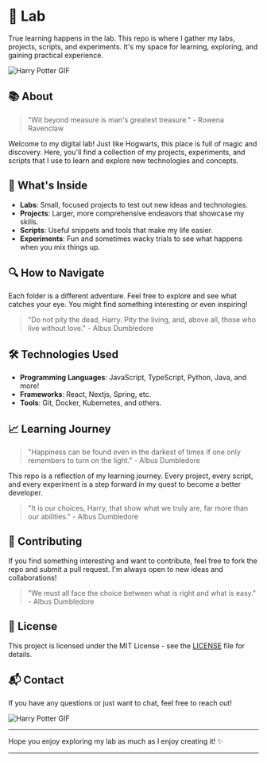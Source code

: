 # 🔬 Lab

True learning happens in the lab. This repo is where I gather my labs, projects, scripts, and experiments. It's my space for learning, exploring, and gaining practical experience.

![Harry Potter GIF](https://media.giphy.com/media/3o7btQNmhgZvzX618k/giphy.gif)

## 📚 About

> "Wit beyond measure is man's greatest treasure." - Rowena Ravenclaw

Welcome to my digital lab! Just like Hogwarts, this place is full of magic and discovery. Here, you'll find a collection of my projects, experiments, and scripts that I use to learn and explore new technologies and concepts.

## 🌟 What's Inside

- **Labs**: Small, focused projects to test out new ideas and technologies.
- **Projects**: Larger, more comprehensive endeavors that showcase my skills.
- **Scripts**: Useful snippets and tools that make my life easier.
- **Experiments**: Fun and sometimes wacky trials to see what happens when you mix things up.

## 🔍 How to Navigate

Each folder is a different adventure. Feel free to explore and see what catches your eye. You might find something interesting or even inspiring!

> "Do not pity the dead, Harry. Pity the living, and, above all, those who live without love." - Albus Dumbledore

## 🛠️ Technologies Used

- **Programming Languages**: JavaScript, TypeScript, Python, Java, and more!
- **Frameworks**: React, Nextjs, Spring, etc.
- **Tools**: Git, Docker, Kubernetes, and others.

## 📈 Learning Journey

> "Happiness can be found even in the darkest of times if one only remembers to turn on the light." - Albus Dumbledore

This repo is a reflection of my learning journey. Every project, every script, and every experiment is a step forward in my quest to become a better developer.

> "It is our choices, Harry, that show what we truly are, far more than our abilities." - Albus Dumbledore

## 🤝 Contributing

If you find something interesting and want to contribute, feel free to fork the repo and submit a pull request. I'm always open to new ideas and collaborations!

> "We must all face the choice between what is right and what is easy." - Albus Dumbledore

## 📜 License

This project is licensed under the MIT License - see the [LICENSE](LICENSE) file for details.

## 📬 Contact

If you have any questions or just want to chat, feel free to reach out!

![Harry Potter GIF](https://media.giphy.com/media/3o7btQNmhgZvzX618k/giphy.gif)

---

Hope you enjoy exploring my lab as much as I enjoy creating it! ✨

---
